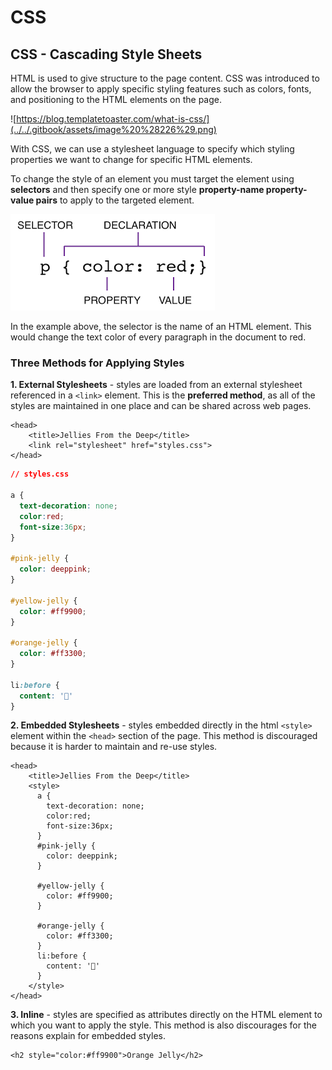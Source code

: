 # CSS

## CSS - Cascading Style Sheets

HTML is used to give structure to the page content. CSS was introduced to allow the browser to apply specific styling features such as colors, fonts, and positioning to the HTML elements on the page. 

![https://blog.templatetoaster.com/what-is-css/](../../.gitbook/assets/image%20%28226%29.png)

With CSS, we can use a stylesheet language to specify which styling properties we want to change for specific HTML elements.

To change the style of an element you must target the element using **selectors** and then specify one or more style **property-name property-value pairs** to apply to the targeted element.

![](../../.gitbook/assets/image%20%28217%29.png)

In the example above, the selector is the name of an HTML element. This would change the text color of every paragraph in the document to red.

### Three Methods for Applying Styles

**1. External Stylesheets** - styles are loaded from an external stylesheet referenced in a `<link>` element. This is the **preferred method**, as all of the styles are maintained in one place and can be shared across web pages.

```markup
<head>
    <title>Jellies From the Deep</title>
    <link rel="stylesheet" href="styles.css">
</head>
```

```css
// styles.css

a {
  text-decoration: none;
  color:red;
  font-size:36px;
}

#pink-jelly {
  color: deeppink;
}

#yellow-jelly {
  color: #ff9900;
}

#orange-jelly {
  color: #ff3300;
}

li:before {
  content: '🎐'
}
```

**2. Embedded Stylesheets** - styles embedded directly in the html `<style>` element within the `<head>` section of the page. This method is discouraged because it is harder to maintain and re-use styles.

```markup
<head>
    <title>Jellies From the Deep</title>
    <style>
      a {
        text-decoration: none;
        color:red;
        font-size:36px;
      }
      #pink-jelly {
        color: deeppink;
      }

      #yellow-jelly {
        color: #ff9900;
      }

      #orange-jelly {
        color: #ff3300;
      }
      li:before {
        content: '🎐'
      }
    </style>
</head>
```

**3. Inline** - styles are specified as attributes directly on the HTML element to which you want to apply the style.  This method is also discourages for the reasons explain for embedded styles.

```markup
<h2 style="color:#ff9900">Orange Jelly</h2>
```

